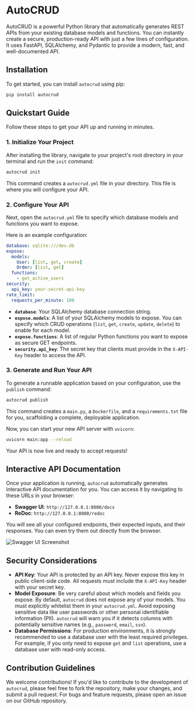 # AutoCRUD

AutoCRUD is a powerful Python library that automatically generates REST APIs from your existing database models and functions. You can instantly create a secure, production-ready API with just a few lines of configuration. It uses FastAPI, SQLAlchemy, and Pydantic to provide a modern, fast, and well-documented API.

## Installation

To get started, you can install `autocrud` using pip:

```bash
pip install autocrud
```

## Quickstart Guide

Follow these steps to get your API up and running in minutes.

### 1. Initialize Your Project

After installing the library, navigate to your project's root directory in your terminal and run the `init` command:

```bash
autocrud init
```

This command creates a `autocrud.yml` file in your directory. This file is where you will configure your API.

### 2. Configure Your API

Next, open the `autocrud.yml` file to specify which database models and functions you want to expose.

Here is an example configuration:

```yaml
database: sqlite:///dev.db
expose:
  models:
    User: [list, get, create]
    Order: [list, get]
  functions:
    - get_active_users
security:
  api_key: your-secret-api-key
rate_limit:
  requests_per_minute: 100
```

- **`database`**: Your SQLAlchemy database connection string.
- **`expose.models`**: A list of your SQLAlchemy models to expose. You can specify which CRUD operations (`list`, `get`, `create`, `update`, `delete`) to enable for each model.
- **`expose.functions`**: A list of regular Python functions you want to expose as secure GET endpoints.
- **`security.api_key`**: The secret key that clients must provide in the `X-API-Key` header to access the API.

### 3. Generate and Run Your API

To generate a runnable application based on your configuration, use the `publish` command:

```bash
autocrud publish
```

This command creates a `main.py`, a `Dockerfile`, and a `requirements.txt` file for you, scaffolding a complete, deployable application.

Now, you can start your new API server with `uvicorn`:

```bash
uvicorn main:app --reload
```

Your API is now live and ready to accept requests!

## Interactive API Documentation

Once your application is running, `autocrud` automatically generates interactive API documentation for you. You can access it by navigating to these URLs in your browser:

- **Swagger UI**: `http://127.0.0.1:8000/docs`
- **ReDoc**: `http://127.0.0.1:8000/redoc`

You will see all your configured endpoints, their expected inputs, and their responses. You can even try them out directly from the browser.

![Swagger UI Screenshot](https://via.placeholder.com/800x400.png?text=AutoCRUD+Swagger+UI)

## Security Considerations

- **API Key**: Your API is protected by an API key. Never expose this key in public client-side code. All requests must include the `X-API-Key` header with your secret key.
- **Model Exposure**: Be very careful about which models and fields you expose. By default, `autocrud` does not expose any of your models. You must explicitly whitelist them in your `autocrud.yml`. Avoid exposing sensitive data like user passwords or other personal identifiable information (PII). `autocrud` will warn you if it detects columns with potentially sensitive names (e.g., `password`, `email`, `ssn`).
- **Database Permissions**: For production environments, it is strongly recommended to use a database user with the least required privileges. For example, if you only need to expose `get` and `list` operations, use a database user with read-only access.

## Contribution Guidelines

We welcome contributions! If you'd like to contribute to the development of `autocrud`, please feel free to fork the repository, make your changes, and submit a pull request. For bugs and feature requests, please open an issue on our GitHub repository.


